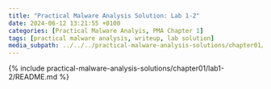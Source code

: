 ```yaml
---
title: "Practical Malware Analysis Solution: Lab 1-2"
date: 2024-06-12 13:21:55 +0100
categories: [Practical Malware Analyis, PMA Chapter 1]
tags: [practical malware analysis, writeup, lab solution]
media_subpath: ../../../practical-malware-analysis-solutions/chapter01/lab1-2
---
```


{% include practical-malware-analysis-solutions/chapter01/lab1-2/README.md %}